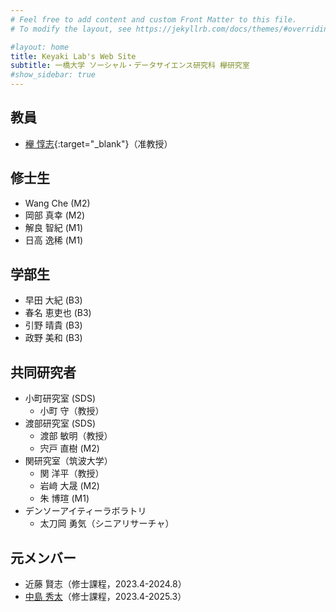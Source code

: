 ```yaml
---
# Feel free to add content and custom Front Matter to this file.
# To modify the layout, see https://jekyllrb.com/docs/themes/#overriding-theme-defaults

#layout: home
title: Keyaki Lab's Web Site
subtitle: 一橋大学 ソーシャル・データサイエンス研究科 欅研究室
#show_sidebar: true
---
```

## 教員
- [欅 惇志](https://www.keyakkie.com/){:target="_blank"}（准教授）

## 修士生
- Wang Che (M2)
- 岡部 真幸 (M2)
- 解良 智紀 (M1)
- 日高 逸稀 (M1)

## 学部生
- 早田 大紀 (B3)
- 春名 恵吏也 (B3)
- 引野 晴貴 (B3)
- 政野 美和 (B3)

## 共同研究者
- 小町研究室 (SDS)
  - 小町 守（教授）
- 渡部研究室 (SDS)
  - 渡部 敏明（教授）
  - 宍戸 直樹 (M2)
- 関研究室（筑波大学）
  - 関 洋平（教授）
  - 岩﨑 大晟 (M2)
  - 朱 博瑄 (M1)
- デンソーアイティーラボラトリ
  - 太刀岡 勇気（シニアリサーチャ）

## 元メンバー
- 近藤 賢志（修士課程，2023.4-2024.8）
- [中島 秀太](/keyaki-lab/thesis/#y2024-nakajima)（修士課程，2023.4-2025.3）
